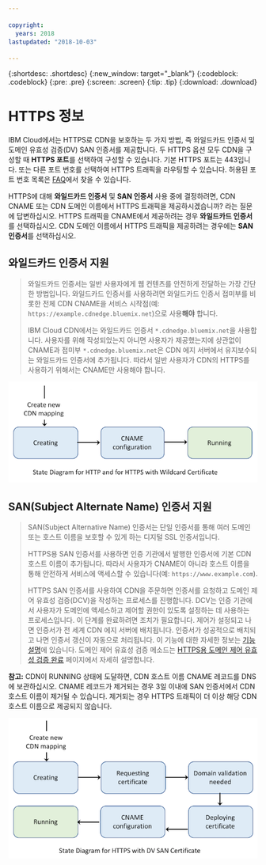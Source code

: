 ```yaml
---

copyright:
  years: 2018
lastupdated: "2018-10-03"

---
```


{:shortdesc: .shortdesc}
{:new_window: target="_blank"}
{:codeblock: .codeblock}
{:pre: .pre}
{:screen: .screen}
{:tip: .tip}
{:download: .download}

# HTTPS 정보

IBM Cloud에서는 HTTPS로 CDN을 보호하는 두 가지 방법, 즉 와일드카드 인증서 및 도메인 유효성 검증(DV) SAN 인증서를 제공합니다. 두 HTTPS 옵션 모두 CDN을 구성할 때 **HTTPS 포트**를 선택하여 구성할 수 있습니다. 기본 HTTPS 포트는 443입니다. 또는 다른 포트 번호를 선택하여 HTTPS 트래픽을 라우팅할 수 있습니다. 허용된 포트 번호 목록은 [FAQ](faqs.html#are-there-any-restrictions-on-what-http-and-https-port-numbers-are-allowed-for-akamai-)에서 찾을 수 있습니다.

HTTPS에 대해 **와일드카드 인증서** 및 **SAN 인증서** 사용 중에 결정하려면, CDN CNAME 또는 CDN 도메인 이름에서 HTTPS 트래픽을 제공하시겠습니까? 라는 질문에 답변하십시오. HTTPS 트래픽을 CNAME에서 제공하려는 경우 **와일드카드 인증서**를 선택하십시오. CDN 도메인 이름에서 HTTPS 트래픽을 제공하려는 경우에는 **SAN 인증서**를 선택하십시오.

## 와일드카드 인증서 지원
>와일드카드 인증서는 일반 사용자에게 웹 컨텐츠를 안전하게 전달하는 가장 간단한 방법입니다. 와일드카드 인증서를 사용하려면 와일드카드 인증서 접미부를 비롯한 전체 CDN CNAME을 서비스 시작점(예: `https://example.cdnedge.bluemix.net`)으로 사용**해야** 합니다.
>
>IBM Cloud CDN에서는 와일드카드 인증서 `*.cdnedge.bluemix.net`을 사용합니다. 사용자를 위해 작성되었는지 아니면 사용자가 제공했는지에 상관없이 CNAME과 접미부 `*.cdnedge.bluemix.net`은 CDN 에지 서버에서 유지보수되는 와일드카드 인증서에 추가됩니다. 따라서 일반 사용자가 CDN의 HTTPS를 사용하기 위해서는 CNAME만 사용해야 합니다.

![Http 및 와일드카드의 다이어그램](images/state-diagram-wildcard.png)

## SAN(Subject Alternate Name) 인증서 지원

>SAN(Subject Alternative Name) 인증서는 단일 인증서를 통해 여러 도메인 또는 호스트 이름을 보호할 수 있게 하는 디지털 SSL 인증서입니다.
>
>HTTPS용 SAN 인증서를 사용하면 인증 기관에서 발행한 인증서에 기본 CDN 호스트 이름이 추가됩니다. 따라서 사용자가 CNAME이 아니라 호스트 이름을 통해 안전하게 서비스에 액세스할 수 있습니다(예: `https://www.example.com`).
>
>HTTPS SAN 인증서를 사용하여 CDN을 주문하면 인증서를 요청하고 도메인 제어 유효성 검증(DCV)을 작성하는 프로세스를 진행합니다. DCV는 인증 기관에서 사용자가 도메인에 액세스하고 제어할 권한이 있도록 설정하는 데 사용하는 프로세스입니다. 이 단계를 완료하려면 조치가 필요합니다. 제어가 설정되고 나면 인증서가 전 세계 CDN 에지 서버에 배치됩니다. 인증서가 성공적으로 배치되고 나면 인증서 갱신이 자동으로 처리됩니다. 이 기능에 대한 자세한 정보는 [기능 설명](feature-descriptions.html#https-protocol-support)에 있습니다. 도메인 제어 유효성 검증 메소드는 [HTTPS용 도메인 제어 유효성 검증 완료](how-to-https.html#initial-steps-to-domain-control-validation) 페이지에서 자세히 설명합니다.

**참고:** CDN이 RUNNING 상태에 도달하면, CDN 호스트 이름 CNAME 레코드를 DNS에 보관하십시오. CNAME 레코드가 제거되는 경우 3일 이내에 SAN 인증서에서 CDN 호스트 이름이 제거될 수 있습니다. 제거되는 경우 HTTPS 트래픽이 더 이상 해당 CDN 호스트 이름으로 제공되지 않습니다. 

![SAN 인증서를 사용하는 HTTPS 다이어그램](images/state-diagram-san.png)
